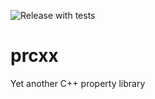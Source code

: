 ![Release with tests](https://github.com/vt4a2h/prcxx/workflows/Release%20with%20tests/badge.svg)

# prcxx
Yet another C++ property library
